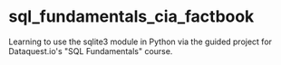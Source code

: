 # sql_fundamentals_cia_factbook
Learning to use the sqlite3 module in Python via the guided project for Dataquest.io's "SQL Fundamentals" course.
